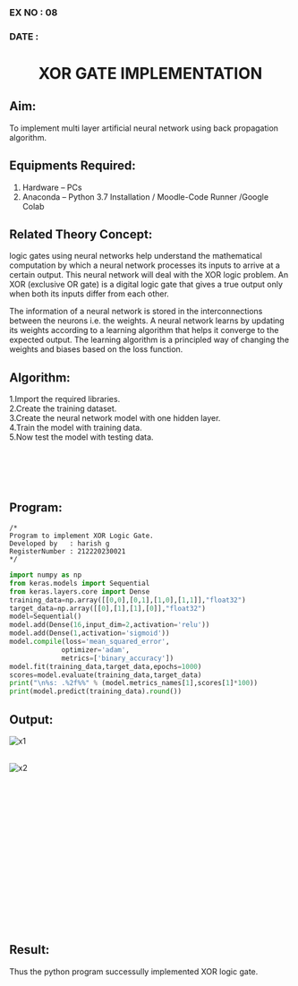 ### EX NO : 08
### DATE  :
# <p align="center"> XOR GATE IMPLEMENTATION </p>
## Aim:
   To implement multi layer artificial neural network using back propagation algorithm.
## Equipments Required:
1. Hardware – PCs
2. Anaconda – Python 3.7 Installation / Moodle-Code Runner /Google Colab

## Related Theory Concept:
logic gates using neural networks help understand the mathematical computation by which a neural network processes its inputs to arrive at a certain output. This neural network will deal with the XOR logic problem. An XOR (exclusive OR gate) is a digital logic gate that gives a true output only when both its inputs differ from each other.

The information of a neural network is stored in the interconnections between the neurons i.e. the weights. A neural network learns by updating its weights according to a learning algorithm that helps it converge to the expected output. The learning algorithm is a principled way of changing the weights and biases based on the loss function.

## Algorithm:
1.Import the required libraries.<br>
2.Create the training dataset.<br>
3.Create the neural network model with one hidden layer.<br>
4.Train the model with training data.<br>
5.Now test the model with testing data.

## <br><br><br>Program:
```
/*
Program to implement XOR Logic Gate.
Developed by   : harish g
RegisterNumber : 212220230021
*/
```
```python
import numpy as np
from keras.models import Sequential
from keras.layers.core import Dense
training_data=np.array([[0,0],[0,1],[1,0],[1,1]],"float32")
target_data=np.array([[0],[1],[1],[0]],"float32")
model=Sequential()
model.add(Dense(16,input_dim=2,activation='relu'))
model.add(Dense(1,activation='sigmoid'))
model.compile(loss='mean_squared_error',
             optimizer='adam',
             metrics=['binary_accuracy'])
model.fit(training_data,target_data,epochs=1000)
scores=model.evaluate(training_data,target_data)
print("\n%s: .%2f%%" % (model.metrics_names[1],scores[1]*100))
print(model.predict(training_data).round())
```

## Output:
![x1](https://user-images.githubusercontent.com/75243072/169490663-fc73c846-b900-42bf-92f3-47529d9a5ba3.jpg)


<br/>![x2](https://user-images.githubusercontent.com/75243072/169490681-a6c5c307-44d9-42e5-8ae6-3179e229ab50.jpg)



## <br><br><br><br><br><br><br><br><br><br><br>Result:
Thus the python program successully implemented XOR logic gate.
